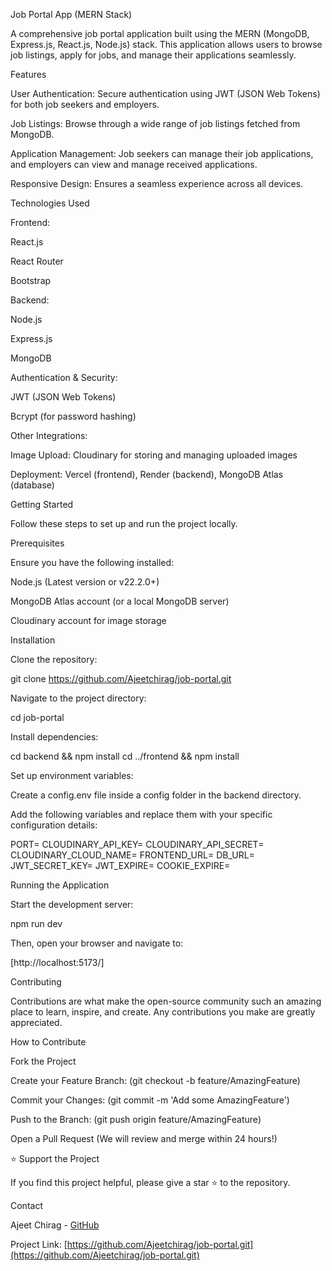 Job Portal App (MERN Stack)

A comprehensive job portal application built using the MERN (MongoDB, Express.js, React.js, Node.js) stack. This application allows users to browse job listings, apply for jobs, and manage their applications seamlessly.

Features

User Authentication: Secure authentication using JWT (JSON Web Tokens) for both job seekers and employers.

Job Listings: Browse through a wide range of job listings fetched from MongoDB.

Application Management: Job seekers can manage their job applications, and employers can view and manage received applications.

Responsive Design: Ensures a seamless experience across all devices.

Technologies Used

Frontend:

React.js

React Router

Bootstrap

Backend:

Node.js

Express.js

MongoDB

Authentication & Security:

JWT (JSON Web Tokens)

Bcrypt (for password hashing)

Other Integrations:

Image Upload: Cloudinary for storing and managing uploaded images

Deployment: Vercel (frontend), Render (backend), MongoDB Atlas (database)

Getting Started

Follow these steps to set up and run the project locally.

Prerequisites

Ensure you have the following installed:

Node.js (Latest version or v22.2.0+)

MongoDB Atlas account (or a local MongoDB server)

Cloudinary account for image storage

Installation

Clone the repository:

git clone https://github.com/Ajeetchirag/job-portal.git

Navigate to the project directory:

cd job-portal

Install dependencies:

cd backend && npm install
cd ../frontend && npm install

Set up environment variables:

Create a config.env file inside a config folder in the backend directory.

Add the following variables and replace them with your specific configuration details:

PORT=
CLOUDINARY_API_KEY=
CLOUDINARY_API_SECRET=
CLOUDINARY_CLOUD_NAME=
FRONTEND_URL=
DB_URL=
JWT_SECRET_KEY=
JWT_EXPIRE=
COOKIE_EXPIRE=

Running the Application

Start the development server:

npm run dev

Then, open your browser and navigate to:

[http://localhost:5173/]

Contributing

Contributions are what make the open-source community such an amazing place to learn, inspire, and create. Any contributions you make are greatly appreciated.

How to Contribute

Fork the Project

Create your Feature Branch: (git checkout -b feature/AmazingFeature)

Commit your Changes: (git commit -m 'Add some AmazingFeature')

Push to the Branch: (git push origin feature/AmazingFeature)

Open a Pull Request (We will review and merge within 24 hours!)

⭐ Support the Project

If you find this project helpful, please give a star ⭐ to the repository.

Contact


Ajeet Chirag - [GitHub](https://github.com/Ajeetchirag/job-portal.git)

Project Link: [https://github.com/Ajeetchirag/job-portal.git](https://github.com/Ajeetchirag/job-portal.git)

